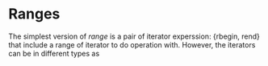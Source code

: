 # Ranges

The simplest version of *range* is a pair of iterator experssion: {rbegin, rend} that include a range of iterator to do operation with. However, the iterators can be in different types as 
